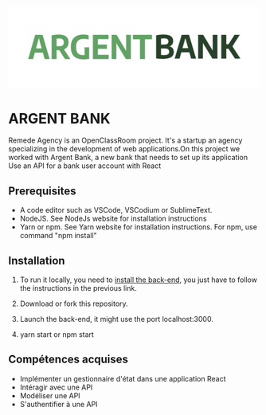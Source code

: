 <img src="./public/logo-argentBank.png"/>

# ARGENT BANK
Remede Agency is an OpenClassRoom project. It's a startup an agency specializing in the development of web applications.On this project we worked with Argent Bank, a new bank that needs to set up its application
Use an API for a bank user account with React

## Prerequisites
* A code editor such as VSCode, VSCodium or SublimeText.
* NodeJS. See NodeJs website for installation instructions
* Yarn or npm. See Yarn website for installation instructions. For npm, use command "npm install"


## Installation
1. To run it locally, you need to [install the back-end](https://github.com/OpenClassrooms-Student-Center/Project-10-Bank-API), you just have to follow the instructions in the previous link.

2. Download or fork this repository.

3. Launch the back-end, it might use the port localhost:3000.

4. yarn start or npm start


## Compétences acquises
- Implémenter un gestionnaire d'état dans une application React
- Intéragir avec une API
- Modéliser une API
- S'authentifier à une API